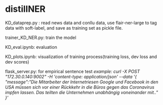# distillNER

KD_dataprep.py : read news data and conllu data, use flair-ner-large to tag data with soft-label, and save as training set as pickle file.

trainer_KD_NER.py: train the model 

KD_eval.ipynb: evaluation

KD_plots.ipynb: visualization of training process(training loss, dev loss and dev scores)

flask_server.py: for empirical sentence test 
*example: curl -X POST "172.30.0.140:9002" -H 'content-type: application/json' --data '{ "message":"Die Mitarbeiter der Internetriesen Google und Facebook in den USA müssen sich vor einer Rückkehr in die Büros gegen das Coronavirus impfen lassen. Das teilten die Unternehmen unabhängig voneinander mit.." }'*
